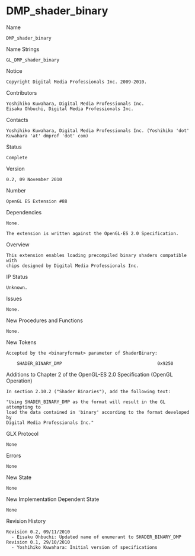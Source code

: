 # DMP_shader_binary

Name 

    DMP_shader_binary

Name Strings 

    GL_DMP_shader_binary

Notice

    Copyright Digital Media Professionals Inc. 2009-2010.

Contributors

    Yoshihiko Kuwahara, Digital Media Professionals Inc.
    Eisaku Ohbuchi, Digital Media Professionals Inc.

Contacts

    Yoshihiko Kuwahara, Digital Media Professionals Inc. (Yoshihiko 'dot' Kuwahara 'at' dmprof 'dot' com)

Status 

    Complete

Version 

    0.2, 09 November 2010

Number

    OpenGL ES Extension #88

Dependencies 

    None.
	
    The extension is written against the OpenGL-ES 2.0 Specification.

Overview 
    
    This extension enables loading precompiled binary shaders compatible with
    chips designed by Digital Media Professionals Inc.
     
IP Status 

    Unknown.

Issues 

    None.

New Procedures and Functions 

    None.

New Tokens 

    Accepted by the <binaryformat> parameter of ShaderBinary:

        SHADER_BINARY_DMP                                    0x9250

Additions to Chapter 2 of the OpenGL-ES 2.0 Specification (OpenGL Operation)

    In section 2.10.2 ("Shader Binaries"), add the following text:

    "Using SHADER_BINARY_DMP as the format will result in the GL attempting to
    load the data contained in 'binary' according to the format developed by
    Digital Media Professionals Inc."

GLX Protocol

    None

Errors 

    None

New State

    None

New Implementation Dependent State

    None

Revision History

    Revision 0.2, 09/11/2010
      - Eisaku Ohbuchi: Updated name of enumerant to SHADER_BINARY_DMP
    Revision 0.1, 29/10/2010
      - Yoshihiko Kuwahara: Initial version of specifications


    

